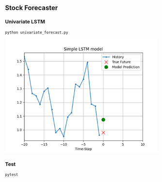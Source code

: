 ## Stock Forecaster
### Univariate LSTM
```
python univariate_forecast.py
```
![univariate_forecast](assets/univariate_forecast.png)

### Test
```
pytest
```
